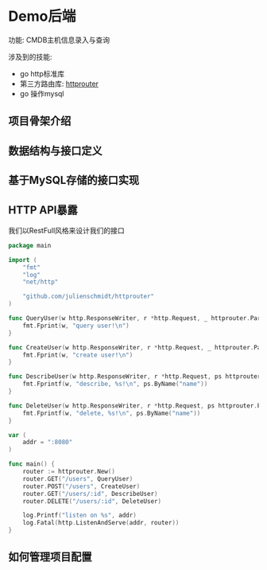 # Demo后端

功能: CMDB主机信息录入与查询

涉及到的技能:

+ go http标准库
+ 第三方路由库: [httprouter](https://github.com/julienschmidt/httprouter)
+ go 操作mysql


## 项目骨架介绍


## 数据结构与接口定义


## 基于MySQL存储的接口实现


## HTTP API暴露

我们以RestFull风格来设计我们的接口

```go
package main

import (
	"fmt"
	"log"
	"net/http"

	"github.com/julienschmidt/httprouter"
)

func QueryUser(w http.ResponseWriter, r *http.Request, _ httprouter.Params) {
	fmt.Fprint(w, "query user!\n")
}

func CreateUser(w http.ResponseWriter, r *http.Request, _ httprouter.Params) {
	fmt.Fprint(w, "create user!\n")
}

func DescribeUser(w http.ResponseWriter, r *http.Request, ps httprouter.Params) {
	fmt.Fprintf(w, "describe, %s!\n", ps.ByName("name"))
}

func DeleteUser(w http.ResponseWriter, r *http.Request, ps httprouter.Params) {
	fmt.Fprintf(w, "delete, %s!\n", ps.ByName("name"))
}

var (
	addr = ":8080"
)

func main() {
	router := httprouter.New()
	router.GET("/users", QueryUser)
	router.POST("/users", CreateUser)
	router.GET("/users/:id", DescribeUser)
	router.DELETE("/users/:id", DeleteUser)

	log.Printf("listen on %s", addr)
	log.Fatal(http.ListenAndServe(addr, router))
}
```

## 如何管理项目配置



